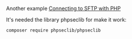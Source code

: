 Another example [Connecting to SFTP with PHP](http://andy-carter.com/blog/connecting-to-sftp-with-php)

It's needed the library phpseclib for make it work:

`composer require phpseclib/phpseclib`